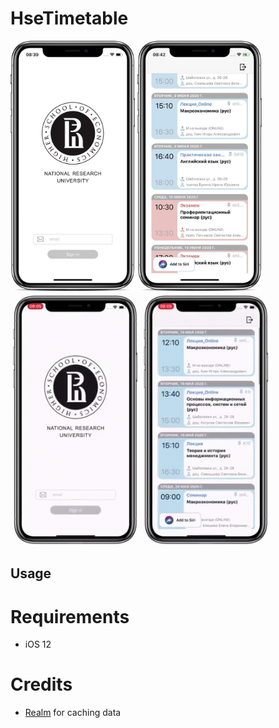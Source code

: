 # HseTimetable

<div>
 <img src="https://raw.githubusercontent.com/P4MBKIN/HseTimetable/master/Screenshots/photo/photo_auth_1.jpg" height="400" alt=""  /> 
 <img src="https://raw.githubusercontent.com/P4MBKIN/HseTimetable/master/Screenshots/photo/photo_lessons.jpg" height="400" alt=""  />
 <img src="https://raw.githubusercontent.com/P4MBKIN/HseTimetable/master/Screenshots/gif/gif_auth.gif" height="405" alt="" />
 <img src="https://raw.githubusercontent.com/P4MBKIN/HseTimetable/master/Screenshots/gif/gif_touches.gif" height="405" alt="" />
</div>

## Usage


# Requirements

- iOS 12

# Credits

- [Realm][] for caching data

[Realm]:https://realm.io
